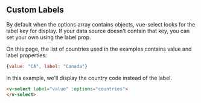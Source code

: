 ## Custom Labels

By default when the options array contains objects, vue-select looks 
for the label key for display. If your data source doesn't contain that key,
 you can set your own using the label prop.

On this page, the list of countries used in the examples contains value and label properties: 
```javascript
{value: "CA", label: "Canada"}
```
 
In this example, we'll display the country code instead of the label.

```html
<v-select label="value" :options="countries">
</v-select>

```
